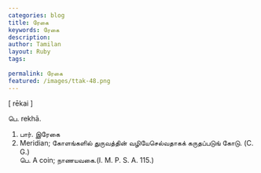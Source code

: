 ```yaml
---
categories: blog
title: ரேகை
keywords: ரேகை
description: 
author: Tamilan
layout: Ruby
tags: 
 
permalink: ரேகை
featured: /images/ttak-48.png
---
```

  
[ rēkai ]  
  
பெ. rekhā.   
1. பார். இரேகை  
2. Meridian; கோளங்களில் துருவத்தின் வழியேசெல்வதாகக் கருதப்படுங் கோடு. (C. G.)  
பெ. A coin; நாணயவகை.(I. M. P. S. A. 115.)